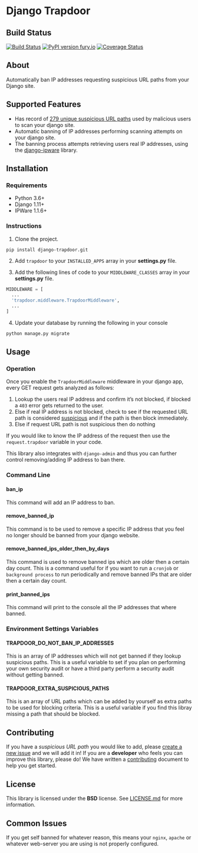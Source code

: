 # Django Trapdoor
## Build Status
[![Build Status](https://travis-ci.org/MikaSoftware/django-trapdoor.svg?branch=master)](https://travis-ci.org/MikaSoftware/django-trapdoor)
[![PyPI version fury.io](https://badge.fury.io/py/django-trapdoor.svg)](https://pypi.python.org/pypi/django-trapdoor)
[![Coverage Status](https://coveralls.io/repos/github/MikaSoftware/django-trapdoor/badge.svg?branch=master)](https://coveralls.io/github/MikaSoftware/django-trapdoor?branch=master)

## About
Automatically ban IP addresses requesting suspicious URL paths from your Django site.

## Supported Features
* Has record of [279 unique suspicious URL paths](https://github.com/MikaSoftware/django-trapdoor/blob/master/trapdoor/constants.py) used by malicious users to scan your django site.
* Automatic banning of IP addresses performing scanning attempts on your django site.
* The banning process attempts retrieving users real IP addresses, using the [django-ipware](https://github.com/un33k/django-ipware) library.

## Installation
### Requirements
* Python 3.6+
* Django 1.11+
* IPWare 1.1.6+

### Instructions
1. Clone the project.

  ```bash
  pip install django-trapdoor.git
  ```

2. Add ``trapdoor`` to your ``INSTALLED_APPS`` array in your **settings.py** file.

3. Add the following lines of code to your ``MIDDLEWARE_CLASSES`` array in your **settings.py** file.

  ```python
  MIDDLEWARE = [
    ...
    'trapdoor.middleware.TrapdoorMiddleware',
    ...
  ]
  ```

4. Update your database by running the following in your console

  ```bash
  python manage.py migrate
  ```

## Usage
### Operation
Once you enable the ``TrapdoorMiddleware`` middleware in your django app, every GET request gets analyzed as follows:

1. Lookup the users real IP address and confirm it’s not blocked, if blocked a ``403`` error gets returned to the user.
2. Else if real IP address is not blocked, check to see if the requested URL path is considered [suspicious](https://github.com/MikaSoftware/django-trapdoor/blob/master/trapdoor/constants.py) and if the path is then block immediately.
3. Else if request URL path is not suspicious then do nothing

If you would like to know the IP address of the request then use the ``request.trapdoor`` variable in your code.

This library also integrates with ``django-admin`` and thus you can further control removing/adding IP address to ban there.

### Command Line
#### ban_ip
This command will add an IP address to ban.

#### remove_banned_ip
This command is to be used to remove a specific IP address that you feel no longer should be banned from your django website.

#### remove_banned_ips_older_then_by_days
This command is used to remove banned ips which are older then a certain day count. This is a command useful for if you want to run a ``cronjob`` or ``background process`` to run periodically and remove banned IPs that are older then a certain day count.

#### print_banned_ips
This command will print to the console all the IP addresses that where banned.

### Environment Settings Variables
#### TRAPDOOR_DO_NOT_BAN_IP_ADDRESSES
This is an array of IP addresses which will not get banned if they lookup suspicious paths. This is a useful variable to set if you plan on performing your own security audit or have a third party perform a security audit without getting banned.

#### TRAPDOOR_EXTRA_SUSPICIOUS_PATHS
This is an array of URL paths which can be added by yourself as extra paths to be used for blocking criteria. This is a useful variable if you find this libray missing a path that should be blocked.

## Contributing
If you have a *suspicious URL path* you would like to add, please [create a new issue](https://github.com/MikaSoftware/django-trapdoor/issues/new) and we will add it in! If you are a **developer** who feels you can improve this library, please do! We have written a [contributing](https://github.com/MikaSoftware/django-trapdoor/blob/master/CONTRIBUTING.md) document to help you get started.

## License
This library is licensed under the **BSD** license. See [LICENSE.md](LICENSE.md) for more information.

## Common Issues
If you get self banned for whatever reason, this means your ``nginx``, ``apache`` or whatever web-server you are using is not properly configured.
